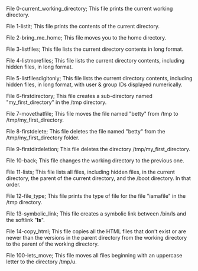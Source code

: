 File 0-current_working_directory;
     This file prints the current working directory.

File 1-listit;
     This file prints the contents of the current directory.

File 2-bring_me_home;
     This file moves you to the home directory.

File 3-listfiles;
     This file lists the current directory contents in long format.

File 4-listmorefiles;
     This file lists the current directory contents, including hidden files, in long format.

File 5-listfilesdigitonly;
     This file lists the current directory contents, including hidden files, in long format, with user & group IDs displayed numerically.

File 6-firstdirectory;
     This file creates a sub-directory named "my_first_directory" in the /tmp directory.

File 7-movethatfile;
     This file moves the file named "betty" from /tmp to /tmp/my_first_directory.

File 8-firstdelete;
     This file deletes the file named "betty" from the /tmp/my_first_directory folder.

File 9-firstdirdeletion;
     This file deletes the directory /tmp/my_first_directory.

File 10-back;
     This file changes the working directory to the previous one.

File 11-lists;
     This file lists all files, including hidden files, in the current directory, the parent of the current directory, and the /boot directory. In that order.

File 12-file_type;
     This file prints the type of file for the file "iamafile" in the /tmp directory.

File 13-symbolic_link;
     This file creates a symbolic link between /bin/ls and the softlink "__ls__".

File 14-copy_html;
     This file copies all the HTML files that don't exist or are newer than the versions in the parent directory from the working directory to the parent of the working directory.

File 100-lets_move;
     This file moves all files beginning with an uppercase letter to the directory /tmp/u.

